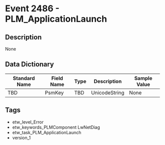 # Event 2486 - PLM_ApplicationLaunch

## Description
None

## Data Dictionary
|Standard Name|Field Name|Type|Description|Sample Value|
|---|---|---|---|---|
|TBD|PsmKey|TBD|UnicodeString|None|None|

## Tags
* etw_level_Error
* etw_keywords_PLMComponent LwNetDiag
* etw_task_PLM_ApplicationLaunch
* version_1